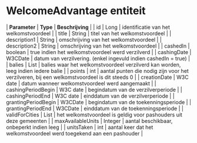 ---
---

# WelcomeAdvantage entiteit

| **Parameter** | **Type** | **Beschrijving** |
| id | Long | identificatie van het welkomstvoordeel |
| title | String | titel van het welkomstvoordeel |
| description1 | String | omschrijving van het welkomstvoordeel |
| description2 | String | omschrijving van het welkomstvoordeel |
| cashedIn | boolean | true indien het welkomstvoordeel werd verzilverd |
| cashingDate | W3CDate | datum van verzilvering. (enkel ingevuld indien cashedIn = true) |
| balies | List<Balie> | balies waar het welkomstvoordeel verzilverd kan worden, leeg indien iedere balie |
| points | int | aantal punten die nodig zijn voor het verzilveren, bij een welkomstvoordeel is dit steeds 0 |
| creationDate | W3C date | datum wanneer welkomstvoordeel werd aangemaakt |
| cashingPeriodBegin | W3C date | begindatum van de verzilverperiode |
| cashingPeriodEnd | W3C date | einddatum van de verzilverperiode |
| grantingPeriodBegin | W3CDate | begindatum van de toekenningsperiode |
| grantingPeriodEnd | W3CDate | einddatum van de toekenningsperiode |
| validForCities | List<String> | het welkomstvoordeel is geldig voor pashouders uit deze gemeenten |
| maxAvailableUnits | Integer | aantal beschikbaar, onbeperkt indien leeg |
| unitsTaken | int | aantal keer dat het welkomstvoordeel werd toegekend aan een pashouder |